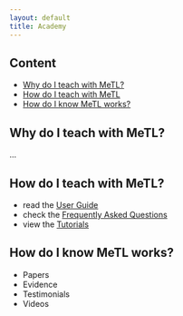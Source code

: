 ```yaml
---
layout: default
title: Academy
---
```


## Content

- [Why do I teach with MeTL?](#how-do-i-teach-with-metl) 
- [How do I teach with MeTL](#why-do-i-teach-with-metl) 
- [How do I know MeTL works?](#how-do-i-know-metl-works) 

## Why do I teach with MeTL?

...

## How do I teach with MeTL?

- read the [User Guide](guide.html) 
- check the [Frequently Asked Questions](faq.html) 
- view the [Tutorials](tutorials.html) 

## How do I know MeTL works?

- Papers
- Evidence
- Testimonials
- Videos